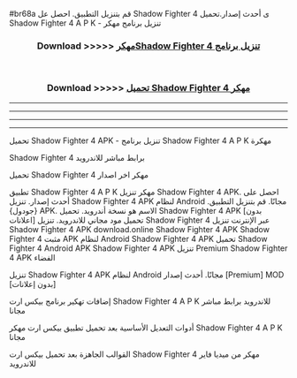 #br68a قم بتنزيل التطبيق. احصل عل Shadow Fighter 4  ى أحدث إصدار.تحميل Shadow Fighter 4  A P K - تنزيل برنامج مهكر



<div align="center">
<h3>Download >>>>> <a href="https://ar-sites.web.app/?ar= Shadow Fighter 4 ">مهكرShadow Fighter 4  تنزيل برنامج</a></h3><br>

<h3>Download >>>>> <a href="https://ar-sites.web.app/?ar= Shadow Fighter 4 ">تحميل Shadow Fighter 4  مهكر</a></h3>
</div>


----------------------------------------------------------

----------------------------------------------------------

----------------------------------------------------------

----------------------------------------------------------


تحميل Shadow Fighter 4  APK - تنزيل برنامج Shadow Fighter 4  A P K مهكرة

Shadow Fighter 4  برابط مباشر للاندرويد

تحميل Shadow Fighter 4  مهكر اخر اصدار

تطبيق Shadow Fighter 4  A P K مهكر
تنزيل Shadow Fighter 4  APK. احصل على أحدث إصدار.
تنزيل Shadow Fighter 4  APK لنظام Android مجانًا.
قم بتنزيل التطبيق. {جودول} APK. الاسم هو نسخة أندرويد.
تحميل Shadow Fighter 4  APK [بدون اعلانات]
تحميل مود مجاني للاندرويد.
تنزيل Shadow Fighter 4  عبر الإنترنت
تنزيل Shadow Fighter 4  APK
download.online Shadow Fighter 4  APK
Shadow Fighter 4  مثبت APK لنظام Android
Shadow Fighter 4  APK
تحميل Shadow Fighter 4  Android APK
Shadow Fighter 4  APK تنزيل Premium
Shadow Fighter 4  APK الفضاء

تنزيل Shadow Fighter 4  APK لنظام Android مجانًا. أحدث إصدار [Premium] MOD [بدون إعلانات]

إضافات تهكير برنامج بيكس ارت Shadow Fighter 4  A P K للاندرويد برابط مباشر مجانا

أدوات التعديل الأساسية بعد تحميل تطبيق بيكس ارت مهكر Shadow Fighter 4  A P K مجانا

القوالب الجاهزة بعد تحميل بيكس ارت Shadow Fighter 4  مهكر من ميديا فاير للاندرويد



